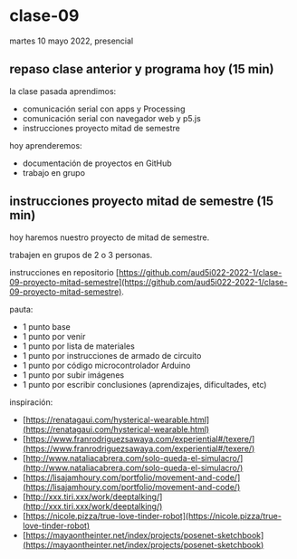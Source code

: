 # clase-09

martes 10 mayo 2022, presencial

## repaso clase anterior y programa hoy (15 min)

la clase pasada aprendimos:

* comunicación serial con apps y Processing
* comunicación serial con navegador web y p5.js
* instrucciones proyecto mitad de semestre

hoy aprenderemos:

* documentación de proyectos en GitHub
* trabajo en grupo

## instrucciones proyecto mitad de semestre (15 min)

hoy haremos nuestro proyecto de mitad de semestre.

trabajen en grupos de 2 o 3 personas.

instrucciones en repositorio [https://github.com/aud5i022-2022-1/clase-09-proyecto-mitad-semestre](https://github.com/aud5i022-2022-1/clase-09-proyecto-mitad-semestre).

pauta:

* 1 punto base
* 1 punto por venir
* 1 punto por lista de materiales
* 1 punto por instrucciones de armado de circuito
* 1 punto por código microcontrolador Arduino
* 1 punto por subir imágenes
* 1 punto por escribir conclusiones (aprendizajes, dificultades, etc)

inspiración:

* [https://renatagaui.com/hysterical-wearable.html](https://renatagaui.com/hysterical-wearable.html)
* [https://www.franrodriguezsawaya.com/experiential#/texere/](https://www.franrodriguezsawaya.com/experiential#/texere/)
* [http://www.nataliacabrera.com/solo-queda-el-simulacro/](http://www.nataliacabrera.com/solo-queda-el-simulacro/)
* [https://lisajamhoury.com/portfolio/movement-and-code/](https://lisajamhoury.com/portfolio/movement-and-code/)
* [http://xxx.tiri.xxx/work/deeptalking/](http://xxx.tiri.xxx/work/deeptalking/)
* [https://nicole.pizza/true-love-tinder-robot](https://nicole.pizza/true-love-tinder-robot)
* [https://mayaontheinter.net/index/projects/posenet-sketchbook](https://mayaontheinter.net/index/projects/posenet-sketchbook)
